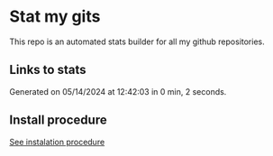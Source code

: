 # Stat my gits

This repo is an automated stats builder for all my github repositories.

## Links to stats


Generated on 05/14/2024 at 12:42:03 in 0 min, 2 seconds.

## Install procedure

[See instalation procedure](./src/install.md)
